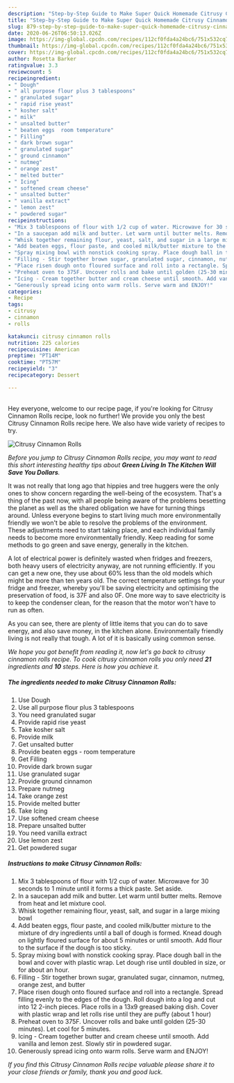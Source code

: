 ```yaml
---
description: "Step-by-Step Guide to Make Super Quick Homemade Citrusy Cinnamon Rolls"
title: "Step-by-Step Guide to Make Super Quick Homemade Citrusy Cinnamon Rolls"
slug: 879-step-by-step-guide-to-make-super-quick-homemade-citrusy-cinnamon-rolls
date: 2020-06-26T06:50:13.026Z
image: https://img-global.cpcdn.com/recipes/112cf0fda4a24bc6/751x532cq70/citrusy-cinnamon-rolls-recipe-main-photo.jpg
thumbnail: https://img-global.cpcdn.com/recipes/112cf0fda4a24bc6/751x532cq70/citrusy-cinnamon-rolls-recipe-main-photo.jpg
cover: https://img-global.cpcdn.com/recipes/112cf0fda4a24bc6/751x532cq70/citrusy-cinnamon-rolls-recipe-main-photo.jpg
author: Rosetta Barker
ratingvalue: 3.3
reviewcount: 5
recipeingredient:
- " Dough"
- " all purpose flour plus 3 tablespoons"
- " granulated sugar"
- " rapid rise yeast"
- " kosher salt"
- " milk"
- " unsalted butter"
- " beaten eggs  room temperature"
- " Filling"
- " dark brown sugar"
- " granulated sugar"
- " ground cinnamon"
- " nutmeg"
- " orange zest"
- " melted butter"
- " Icing"
- " softened cream cheese"
- " unsalted butter"
- " vanilla extract"
- " lemon zest"
- " powdered sugar"
recipeinstructions:
- "Mix 3 tablespoons of flour with 1/2 cup of water. Microwave for 30 seconds to 1 minute until it forms a thick paste. Set aside."
- "In a saucepan add milk and butter. Let warm until butter melts. Remove from heat and let mixture cool."
- "Whisk together remaining flour, yeast, salt, and sugar in a large mixing bowl"
- "Add beaten eggs, flour paste, and cooled milk/butter mixture to the mixture of dry ingredients until a ball of dough is formed. Knead dough on lightly floured surface for about 5 minutes or until smooth. Add flour to the surface if the dough is too sticky."
- "Spray mixing bowl with nonstick cooking spray. Place dough ball in the bowl and cover with plastic wrap. Let dough rise until doubled in size, or for about an hour."
- "Filling - Stir together brown sugar, granulated sugar, cinnamon, nutmeg, orange zest, and butter"
- "Place risen dough onto floured surface and roll into a rectangle. Spread filling evenly to the edges of the dough. Roll dough into a log and cut into 12 2-inch pieces. Place rolls in a 13x9 greased baking dish. Cover with plastic wrap and let rolls rise until they are puffy (about 1 hour)"
- "Preheat oven to 375F. Uncover rolls and bake until golden (25-30 minutes). Let cool for 5 minutes."
- "Icing - Cream together butter and cream cheese until smooth. Add vanilla and lemon zest. Slowly stir in powdered sugar."
- "Generously spread icing onto warm rolls. Serve warm and ENJOY!"
categories:
- Recipe
tags:
- citrusy
- cinnamon
- rolls

katakunci: citrusy cinnamon rolls 
nutrition: 225 calories
recipecuisine: American
preptime: "PT14M"
cooktime: "PT57M"
recipeyield: "3"
recipecategory: Dessert

---
```

<br>
Hey everyone, welcome to our recipe page, if you're looking for Citrusy Cinnamon Rolls recipe, look no further! We provide you only the best Citrusy Cinnamon Rolls recipe here. We also have wide variety of recipes to try.
<br>


![Citrusy Cinnamon Rolls](https://img-global.cpcdn.com/recipes/112cf0fda4a24bc6/751x532cq70/citrusy-cinnamon-rolls-recipe-main-photo.jpg)

<i>Before you jump to Citrusy Cinnamon Rolls recipe, you may want to read this short interesting healthy tips about 
<strong>Green Living In The Kitchen Will Save You Dollars</strong>.</i>
</br>

It was not really that long ago that hippies and tree huggers were the only ones to show concern regarding the well-being of the ecosystem. That's a thing of the past now, with all people being aware of the problems besetting the planet as well as the shared obligation we have for turning things around. Unless everyone begins to start living much more environmentally friendly we won't be able to resolve the problems of the environment. These adjustments need to start taking place, and each individual family needs to become more environmentally friendly. Keep reading for some methods to go green and save energy, generally in the kitchen.

A lot of electrical power is definitely wasted when fridges and freezers, both heavy users of electricity anyway, are not running efficiently. If you can get a new one, they use about 60% less than the old models which might be more than ten years old. The correct temperature settings for your fridge and freezer, whereby you'll be saving electricity and optimising the preservation of food, is 37F and also 0F. One more way to save electricity is to keep the condenser clean, for the reason that the motor won't have to run as often.

As you can see, there are plenty of little items that you can do to save energy, and also save money, in the kitchen alone. Environmentally friendly living is not really that tough. A lot of it is basically using common sense.


<i>We hope you got benefit from reading it, now let's go back to citrusy cinnamon rolls recipe. To cook citrusy cinnamon rolls you only need <strong>21</strong> ingredients and <strong>10</strong> steps. Here is how you achieve it.
</i>

##### The ingredients needed to make Citrusy Cinnamon Rolls:

1. Use  Dough
1. Use  all purpose flour plus 3 tablespoons
1. You need  granulated sugar
1. Provide  rapid rise yeast
1. Take  kosher salt
1. Provide  milk
1. Get  unsalted butter
1. Provide  beaten eggs - room temperature
1. Get  Filling
1. Provide  dark brown sugar
1. Use  granulated sugar
1. Provide  ground cinnamon
1. Prepare  nutmeg
1. Take  orange zest
1. Provide  melted butter
1. Take  Icing
1. Use  softened cream cheese
1. Prepare  unsalted butter
1. You need  vanilla extract
1. Use  lemon zest
1. Get  powdered sugar


##### Instructions to make Citrusy Cinnamon Rolls:

1. Mix 3 tablespoons of flour with 1/2 cup of water. Microwave for 30 seconds to 1 minute until it forms a thick paste. Set aside.
1. In a saucepan add milk and butter. Let warm until butter melts. Remove from heat and let mixture cool.
1. Whisk together remaining flour, yeast, salt, and sugar in a large mixing bowl
1. Add beaten eggs, flour paste, and cooled milk/butter mixture to the mixture of dry ingredients until a ball of dough is formed. Knead dough on lightly floured surface for about 5 minutes or until smooth. Add flour to the surface if the dough is too sticky.
1. Spray mixing bowl with nonstick cooking spray. Place dough ball in the bowl and cover with plastic wrap. Let dough rise until doubled in size, or for about an hour.
1. Filling - Stir together brown sugar, granulated sugar, cinnamon, nutmeg, orange zest, and butter
1. Place risen dough onto floured surface and roll into a rectangle. Spread filling evenly to the edges of the dough. Roll dough into a log and cut into 12 2-inch pieces. Place rolls in a 13x9 greased baking dish. Cover with plastic wrap and let rolls rise until they are puffy (about 1 hour)
1. Preheat oven to 375F. Uncover rolls and bake until golden (25-30 minutes). Let cool for 5 minutes.
1. Icing - Cream together butter and cream cheese until smooth. Add vanilla and lemon zest. Slowly stir in powdered sugar.
1. Generously spread icing onto warm rolls. Serve warm and ENJOY!


<i>If you find this Citrusy Cinnamon Rolls recipe valuable please share it to your close friends or family, thank you and good luck.</i>
